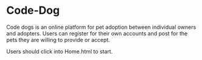 # Code-Dog

Code dogs is an online platform for pet adoption between individual owners and adopters. Users can register for their own accounts and post for the pets they are willing to provide or accept. 

Users should click into Home.html to start.
